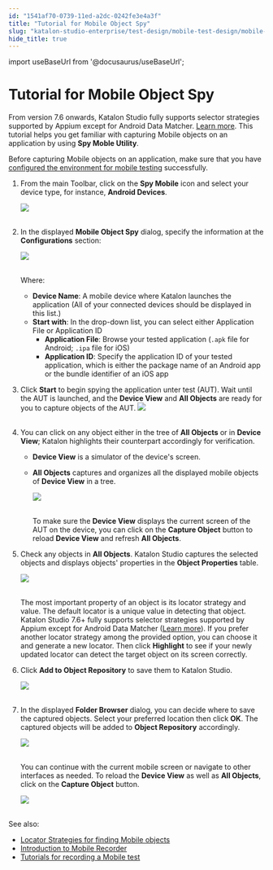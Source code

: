 ```yaml
---
id: "1541af70-0739-11ed-a2dc-0242fe3e4a3f"
title: "Tutorial for Mobile Object Spy"
slug: "katalon-studio-enterprise/test-design/mobile-test-design/mobile-record-and-spy-utilities/tutorial-for-mobile-object-spy"
hide_title: true
---
```

import useBaseUrl from '@docusaurus/useBaseUrl';


# <a id="id" class="anchor_top_offset"/><a id="ariaid-title1" class="anchor_top_offset"/>Tutorial for Mobile Object Spy

<p xmlns="http://www.w3.org/1999/xhtml" className="p">From version 7.6 onwards, Katalon Studio fully supports selector strategies supported by Appium except for Android Data Matcher. <a className="xref" href="#">Learn more</a>. This tutorial helps you get familiar with capturing Mobile objects on an application by using <strong className="ph b">Spy Moble Utility</strong>.</p> 
<p xmlns="http://www.w3.org/1999/xhtml" className="p">Before capturing Mobile objects on an application, make sure that you have <a className="xref" href="/docs/katalon-studio-enterprise/create-tests-and-projects/configure-test-cases/mobile-testing/android/mobile-android-setup">configured the environment for mobile testing</a> successfully.</p> 
<ol xmlns="http://www.w3.org/1999/xhtml" className="ol"><li className="li">     <p className="p">From the main Toolbar, click on the <strong className="ph b">Spy Mobile</strong> icon and select your device type, for instance, <strong className="ph b">Android Devices</strong>.</p>     <p className="p"> <img className="image" src={useBaseUrl("https://github.com/katalon-studio/docs-images/raw/master/katalon-studio/docs/spy-mobile-utility/spy-icon.png")} width={175} /><br /><br />     </p>   </li><li className="li">     <p className="p">In the displayed <strong className="ph b">Mobile Object Spy</strong> dialog, specify the information at the <strong className="ph b">Configurations</strong> section:</p>     <p className="p"> <img className="image" src={useBaseUrl("https://github.com/katalon-studio/docs-images/raw/master/katalon-studio/docs/spy-mobile-utility/configurations.png")} width={365} /><br /><br />     </p>     <p className="p">Where:</p>     <ul className="ul"><li className="li"> <strong className="ph b">Device Name</strong>: A mobile device where Katalon launches the application (All of your connected devices should be displayed in this list.)</li><li className="li"> <strong className="ph b">Start with</strong>: In the drop-down list, you can select either Application File or Application ID <ul className="ul"><li className="li"> <strong className="ph b">Application File</strong>: Browse your tested application (<code className="ph codeph">.apk</code> file for Android; <code className="ph codeph">.ipa</code> file for iOS)</li><li className="li"> <strong className="ph b">Application ID</strong>: Specify the application ID of your tested application, which is either the package name of an Android app or the bundle identifier of an iOS app</li></ul>       </li></ul>   </li><li className="li">     <p className="p">Click <strong className="ph b">Start</strong> to begin spying the application unter test (AUT). Wait until the AUT is launched, and the <strong className="ph b">Device View</strong> and <strong className="ph b">All Objects</strong> are ready for you to capture objects of the AUT. <img className="image" src={useBaseUrl("https://github.com/katalon-studio/docs-images/raw/master/katalon-studio/docs/spy-mobile-utility/windows.png")} width={1101} /><br /><br />     </p>   </li><li className="li">     <p className="p">You can click on any object either in the tree of <strong className="ph b">All Objects</strong> or in <strong className="ph b">Device View</strong>; Katalon highlights their counterpart accordingly for verification.</p>     <ul className="ul"><li className="li"> <strong className="ph b">Device View</strong> is a simulator of the device's screen.</li><li className="li">         <p className="p"> <strong className="ph b">All Objects</strong> captures and organizes all the displayed mobile objects of <strong className="ph b">Device View</strong> in a tree.</p>         <p className="p"> <img className="image" src={useBaseUrl("https://github.com/katalon-studio/docs-images/raw/master/katalon-studio/docs/spy-mobile-utility/highlight.png")} width={731} /><br /><br />         </p>         <p className="p">To make sure the <strong className="ph b">Device View</strong> displays the current screen of the AUT on the device, you can click on the <strong className="ph b">Capture Object</strong> button to reload <strong className="ph b">Device View</strong> and refresh <strong className="ph b">All Objects</strong>.</p>       </li></ul></li><li className="li">     <p className="p">Check any objects in <strong className="ph b">All Objects</strong>. Katalon Studio captures the selected objects and displays objects' properties in the <strong className="ph b">Object Properties</strong> table.</p>     <p className="p"> <img className="image" src={useBaseUrl("https://github.com/katalon-studio/docs-images/raw/master/katalon-studio/docs/spy-mobile-utility/add-object.png")} width={1100} /><br /><br />     </p>     <p className="p">The most important property of an object is its locator strategy and value. The default locator is a unique value in detecting that object. Katalon Studio 7.6+ fully supports selector strategies supported by Appium except for Android Data Matcher (<a className="xref" href="#">Learn more</a>). If you prefer another locator strategy among the provided option, you can choose it and generate a new locator. Then click <strong className="ph b">Highlight</strong> to see if your newly updated locator can detect the target object on its screen correctly.</p>   </li><li className="li">     <p className="p">Click <strong className="ph b">Add to Object Repository</strong> to save them to Katalon Studio.</p>     <p className="p"> <img className="image" src={useBaseUrl("https://github.com/katalon-studio/docs-images/raw/master/katalon-studio/docs/spy-mobile-utility/image2017-1-23-173A173A48.png")} /><br /><br />     </p>   </li><li className="li"><p className="p">In the displayed <strong className="ph b">Folder Browser</strong> dialog, you can decide where to save the captured objects. Select your preferred location then click <strong className="ph b">OK</strong>. The captured objects will be added to <strong className="ph b">Object Repository</strong> accordingly.</p><p className="p"> <img className="image" src={useBaseUrl("https://github.com/katalon-studio/docs-images/raw/master/katalon-studio/docs/spy-mobile-utility/save.png")} width={310} /><br /><br />     </p><p className="p">You can continue with the current mobile screen or navigate to other interfaces as needed. To reload the <strong className="ph b">Device View</strong> as well as <strong className="ph b">All Objects</strong>, click on the <strong className="ph b">Capture Object</strong> button.</p><p className="p"> <img className="image" src={useBaseUrl("https://github.com/katalon-studio/docs-images/raw/master/katalon-studio/docs/spy-mobile-utility/image2017-1-23-173A03A31.png")} /><br /><br />     </p></li></ol> 
<p xmlns="http://www.w3.org/1999/xhtml" className="p">See also:</p> 
<ul xmlns="http://www.w3.org/1999/xhtml" className="ul"><li className="li"> <a className="xref" href="#">Locator Strategies for finding Mobile objects</a>   </li><li className="li"> <a className="xref" href="/docs/katalon-studio-enterprise/test-design/mobile-test-design/mobile-record-and-spy-utilities/introduction-to-mobile-recorder-in-katalon-studio">Introduction to Mobile Recorder</a>   </li><li className="li"> <a className="xref" href="/docs/katalon-studio-enterprise/test-design/mobile-test-design/mobile-record-and-spy-utilities/mobile-recorder-tutorial---7.6-onwards">Tutorials for recording a Mobile test</a>   </li></ul> 
